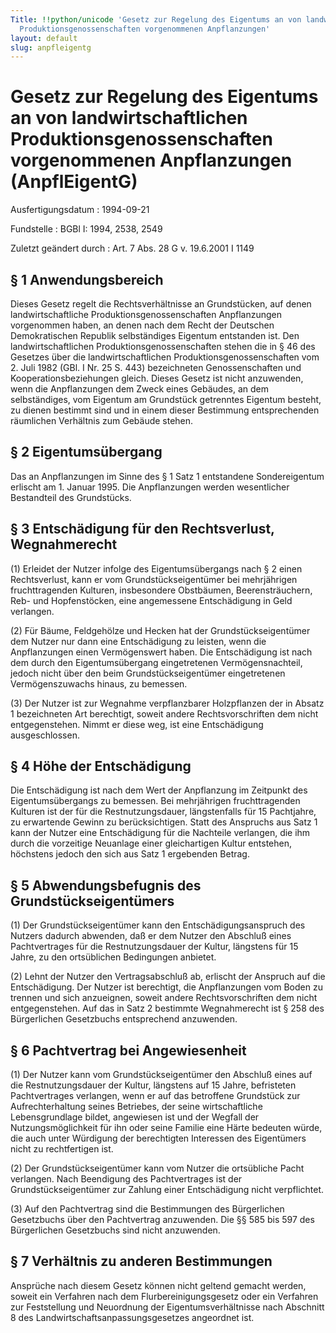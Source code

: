 ```yaml
---
Title: !!python/unicode 'Gesetz zur Regelung des Eigentums an von landwirtschaftlichen
  Produktionsgenossenschaften vorgenommenen Anpflanzungen'
layout: default
slug: anpfleigentg
---
```


# Gesetz zur Regelung des Eigentums an von landwirtschaftlichen Produktionsgenossenschaften vorgenommenen Anpflanzungen (AnpflEigentG)

Ausfertigungsdatum
:   1994-09-21

Fundstelle
:   BGBl I: 1994, 2538, 2549

Zuletzt geändert durch
:   Art. 7 Abs. 28 G v. 19.6.2001 I 1149


## § 1 Anwendungsbereich

Dieses Gesetz regelt die Rechtsverhältnisse an Grundstücken, auf denen
landwirtschaftliche Produktionsgenossenschaften Anpflanzungen
vorgenommen haben, an denen nach dem Recht der Deutschen
Demokratischen Republik selbständiges Eigentum entstanden ist. Den
landwirtschaftlichen Produktionsgenossenschaften stehen die in § 46
des Gesetzes über die landwirtschaftlichen Produktionsgenossenschaften
vom 2. Juli 1982 (GBl. I Nr. 25 S. 443) bezeichneten Genossenschaften
und Kooperationsbeziehungen gleich. Dieses Gesetz ist nicht
anzuwenden, wenn die Anpflanzungen dem Zweck eines Gebäudes, an dem
selbständiges, vom Eigentum am Grundstück getrenntes Eigentum besteht,
zu dienen bestimmt sind und in einem dieser Bestimmung entsprechenden
räumlichen Verhältnis zum Gebäude stehen.


## § 2 Eigentumsübergang

Das an Anpflanzungen im Sinne des § 1 Satz 1 entstandene
Sondereigentum erlischt am 1. Januar 1995. Die Anpflanzungen werden
wesentlicher Bestandteil des Grundstücks.


## § 3 Entschädigung für den Rechtsverlust, Wegnahmerecht

(1) Erleidet der Nutzer infolge des Eigentumsübergangs nach § 2 einen
Rechtsverlust, kann er vom Grundstückseigentümer bei mehrjährigen
fruchttragenden Kulturen, insbesondere Obstbäumen, Beerensträuchern,
Reb- und Hopfenstöcken, eine angemessene Entschädigung in Geld
verlangen.

(2) Für Bäume, Feldgehölze und Hecken hat der Grundstückseigentümer
dem Nutzer nur dann eine Entschädigung zu leisten, wenn die
Anpflanzungen einen Vermögenswert haben. Die Entschädigung ist nach
dem durch den Eigentumsübergang eingetretenen Vermögensnachteil,
jedoch nicht über den beim Grundstückseigentümer eingetretenen
Vermögenszuwachs hinaus, zu bemessen.

(3) Der Nutzer ist zur Wegnahme verpflanzbarer Holzpflanzen der in
Absatz 1 bezeichneten Art berechtigt, soweit andere Rechtsvorschriften
dem nicht entgegenstehen. Nimmt er diese weg, ist eine Entschädigung
ausgeschlossen.


## § 4 Höhe der Entschädigung

Die Entschädigung ist nach dem Wert der Anpflanzung im Zeitpunkt des
Eigentumsübergangs zu bemessen. Bei mehrjährigen fruchttragenden
Kulturen ist der für die Restnutzungsdauer, längstenfalls für 15
Pachtjahre, zu erwartende Gewinn zu berücksichtigen. Statt des
Anspruchs aus Satz 1 kann der Nutzer eine Entschädigung für die
Nachteile verlangen, die ihm durch die vorzeitige Neuanlage einer
gleichartigen Kultur entstehen, höchstens jedoch den sich aus Satz 1
ergebenden Betrag.


## § 5 Abwendungsbefugnis des Grundstückseigentümers

(1) Der Grundstückseigentümer kann den Entschädigungsanspruch des
Nutzers dadurch abwenden, daß er dem Nutzer den Abschluß eines
Pachtvertrages für die Restnutzungsdauer der Kultur, längstens für 15
Jahre, zu den ortsüblichen Bedingungen anbietet.

(2) Lehnt der Nutzer den Vertragsabschluß ab, erlischt der Anspruch
auf die Entschädigung. Der Nutzer ist berechtigt, die Anpflanzungen
vom Boden zu trennen und sich anzueignen, soweit andere
Rechtsvorschriften dem nicht entgegenstehen. Auf das in Satz 2
bestimmte Wegnahmerecht ist § 258 des Bürgerlichen Gesetzbuchs
entsprechend anzuwenden.


## § 6 Pachtvertrag bei Angewiesenheit

(1) Der Nutzer kann vom Grundstückseigentümer den Abschluß eines auf
die Restnutzungsdauer der Kultur, längstens auf 15 Jahre, befristeten
Pachtvertrages verlangen, wenn er auf das betroffene Grundstück zur
Aufrechterhaltung seines Betriebes, der seine wirtschaftliche
Lebensgrundlage bildet, angewiesen ist und der Wegfall der
Nutzungsmöglichkeit für ihn oder seine Familie eine Härte bedeuten
würde, die auch unter Würdigung der berechtigten Interessen des
Eigentümers nicht zu rechtfertigen ist.

(2) Der Grundstückseigentümer kann vom Nutzer die ortsübliche Pacht
verlangen. Nach Beendigung des Pachtvertrages ist der
Grundstückseigentümer zur Zahlung einer Entschädigung nicht
verpflichtet.

(3) Auf den Pachtvertrag sind die Bestimmungen des Bürgerlichen
Gesetzbuchs über den Pachtvertrag anzuwenden. Die §§ 585 bis 597 des
Bürgerlichen Gesetzbuchs sind nicht anzuwenden.


## § 7 Verhältnis zu anderen Bestimmungen

Ansprüche nach diesem Gesetz können nicht geltend gemacht werden,
soweit ein Verfahren nach dem Flurbereinigungsgesetz oder ein
Verfahren zur Feststellung und Neuordnung der Eigentumsverhältnisse
nach Abschnitt 8 des Landwirtschaftsanpassungsgesetzes angeordnet ist.

